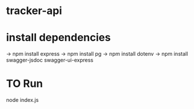 # tracker-api


# install dependencies
-> npm install express
-> npm install pg
-> npm install dotenv
-> npm install swagger-jsdoc swagger-ui-express

# TO Run
node index.js

